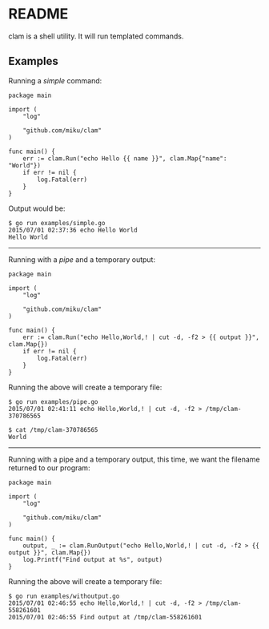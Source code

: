 README
======

clam is a shell utility. It will run templated commands.

Examples
--------

Running a *simple* command:

    package main

    import (
        "log"

        "github.com/miku/clam"
    )

    func main() {
        err := clam.Run("echo Hello {{ name }}", clam.Map{"name": "World"})
        if err != nil {
            log.Fatal(err)
        }
    }

Output would be:

    $ go run examples/simple.go
    2015/07/01 02:37:36 echo Hello World
    Hello World

----

Running with a *pipe* and a temporary output:

    package main

    import (
        "log"

        "github.com/miku/clam"
    )

    func main() {
        err := clam.Run("echo Hello,World,! | cut -d, -f2 > {{ output }}", clam.Map{})
        if err != nil {
            log.Fatal(err)
        }
    }

Running the above will create a temporary file:

    $ go run examples/pipe.go
    2015/07/01 02:41:11 echo Hello,World,! | cut -d, -f2 > /tmp/clam-370786565

    $ cat /tmp/clam-370786565
    World

----

Running with a pipe and a temporary output, this time, we want the filename returned to our program:

    package main

    import (
        "log"

        "github.com/miku/clam"
    )

    func main() {
        output, _ := clam.RunOutput("echo Hello,World,! | cut -d, -f2 > {{ output }}", clam.Map{})
        log.Printf("Find output at %s", output)
    }

Running the above will create a temporary file:

    $ go run examples/withoutput.go
    2015/07/01 02:46:55 echo Hello,World,! | cut -d, -f2 > /tmp/clam-558261601
    2015/07/01 02:46:55 Find output at /tmp/clam-558261601
